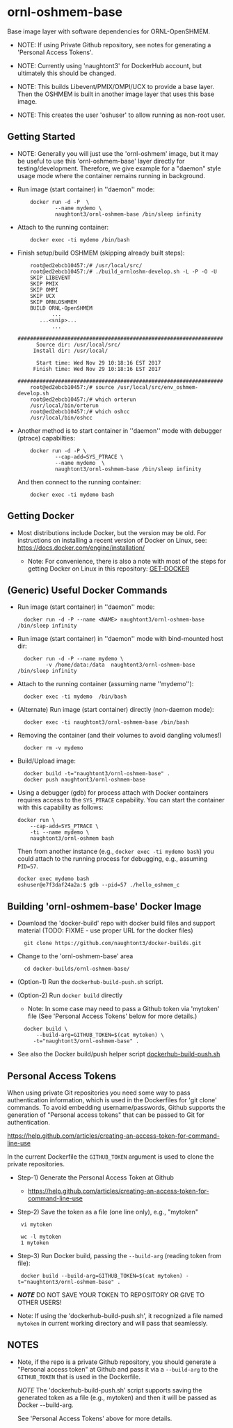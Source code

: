 ornl-oshmem-base
================

Base image layer with software dependencies for ORNL-OpenSHMEM.

 - NOTE: If using Private Github repository, see notes for
         generating a 'Personal Access Tokens'.

 - NOTE: Currently using 'naughtont3' for DockerHub account,
         but ultimately this should be changed.

 - NOTE: This builds Libevent/PMIX/OMPI/UCX to provide a base layer.
         Then the OSHMEM is built in another image layer that uses
         this base image.

 - NOTE: This creates the user 'oshuser' to allow running as non-root user.


Getting Started
---------------

- NOTE: Generally you will just use the 'ornl-oshmem' image, but it
        may be useful to use this 'ornl-oshmem-base' layer directly
        for testing/development.  Therefore, we give example for a "daemon"
        style usage mode where the container remains running in background.

- Run image (start container) in ''daemon'' mode:

    ```
        docker run -d -P  \
                --name mydemo \
                naughtont3/ornl-oshmem-base /bin/sleep infinity
    ```

- Attach to the running container:

    ```
        docker exec -ti mydemo /bin/bash
    ```

- Finish setup/build OSHMEM (skipping already built steps):

    ```
		root@ed2ebcb10457:/# /usr/local/src/
		root@ed2ebcb10457:/# ./build_ornloshm-develop.sh -L -P -O -U
		SKIP LIBEVENT
		SKIP PMIX
		SKIP OMPI
		SKIP UCX
		SKIP ORNLOSHMEM
		BUILD ORNL-OpenSHMEM
               ...
		   ...<snip>...
               ...
		##################################################################
		  Source dir: /usr/local/src/
		 Install dir: /usr/local/

		  Start time: Wed Nov 29 10:18:16 EST 2017
		 Finish time: Wed Nov 29 10:18:16 EST 2017
		##################################################################
		root@ed2ebcb10457:/# source /usr/local/src/env_oshmem-develop.sh
		root@ed2ebcb10457:/# which orterun
		/usr/local/bin/orterun
		root@ed2ebcb10457:/# which oshcc
		/usr/local/bin/oshcc
    ```


- Another method is to start container in ''daemon'' mode
  with debugger (ptrace) capabilties:

    ```
        docker run -d -P \
                --cap-add=SYS_PTRACE \
                --name mydemo  \
                naughtont3/ornl-oshmem-base /bin/sleep infinity
    ```

  And then connect to the running container:

    ```
        docker exec -ti mydemo bash
    ```


Getting Docker
--------------
- Most distributions include Docker, but the version may be old.  For
  instructions on installing a recent version of Docker on Linux,
  see: https://docs.docker.com/engine/installation/

  - Note: For convenience, there is also a note with most of the steps for
    getting Docker on Linux in this repository: [GET-DOCKER](GET-DOCKER)



(Generic) Useful Docker Commands
--------------------------------
- Run image (start container) in ''daemon'' mode:

  ```
    docker run -d -P --name <NAME> naughtont3/ornl-oshmem-base /bin/sleep infinity
  ```

- Run image (start container) in ''daemon'' mode with bind-mounted host dir:

  ```
    docker run -d -P --name mydemo \
           -v /home/data:/data  naughtont3/ornl-oshmem-base /bin/sleep infinity
  ```

- Attach to the running container (assuming name ''mydemo''):

  ```
    docker exec -ti mydemo  /bin/bash
  ```

- (Alternate) Run image (start container) directly (non-daemon mode):

  ```
    docker exec -ti naughtont3/ornl-oshmem-base /bin/bash
  ```

- Removing the container (and their volumes to avoid dangling volumes!)

  ```
    docker rm -v mydemo
  ```

- Build/Upload image:

  ```
    docker build -t="naughtont3/ornl-oshmem-base" .
    docker push naughtont3/ornl-oshmem-base
  ```

 - Using a debugger (gdb) for process attach with Docker containers requires
   access to the `SYS_PTRACE` capability.  You can start the container with
   this capability as follows:

    ```
    docker run \
        --cap-add=SYS_PTRACE \
        -ti --name mydemo \
        naughtont3/ornl-oshmem bash
    ```

   Then from another instance (e.g., `docker exec -ti mydemo bash`) you
   could attach to the running process for debugging, e.g., assuming `PID=57`.

    ```
    docker exec mydemo bash
    oshuser@e7f3daf24a2a:$ gdb --pid=57 ./hello_oshmem_c
    ```


Building 'ornl-oshmem-base' Docker Image
---------------------------------------
- Download the 'docker-build' repo with docker build files and support material
  (TODO: FIXME - use proper URL for the docker files)

  ```
    git clone https://github.com/naughtont3/docker-builds.git
  ```

- Change to the 'ornl-oshmem-base' area

  ```
    cd docker-builds/ornl-oshmem-base/
  ```

- (Option-1) Run the `dockerhub-build-push.sh` script.

- (Option-2) Run `docker build` directly
   - Note: In some case may need to pass a Github token
     via 'mytoken' file  (See 'Personal Access Tokens'
     below for more details.)

  ```
    docker build \
        --build-arg=GITHUB_TOKEN=$(cat mytoken) \
       -t="naughtont3/ornl-oshmem-base" .
  ```

- See also the Docker build/push helper script [dockerhub-build-push.sh](dockerhub-build-push.sh)


Personal Access Tokens
----------------------

When using private Git repositories you need some way to pass authentication
information, which is used in the Dockerfiles for 'git clone' commands.
To avoid embedding username/passwords, Github supports the generation of
"Personal access tokens" that can be passed to Git for authentication.

  https://help.github.com/articles/creating-an-access-token-for-command-line-use

In the current Dockerfile the ```GITHUB_TOKEN``` argument is used to clone
the private repositories.

- Step-1) Generate the Personal Access Token at Github
    - https://help.github.com/articles/creating-an-access-token-for-command-line-use

- Step-2) Save the token as a file (one line only), e.g., "mytoken"

   ```
    vi mytoken

    wc -l mytoken
    1 mytoken
   ```

- Step-3) Run Docker build, passing the  ```--build-arg``` (reading token from file):

   ```
    docker build --build-arg=GITHUB_TOKEN=$(cat mytoken) -t="naughtont3/ornl-oshmem-base" .
   ```

- ***NOTE*** DO NOT SAVE YOUR TOKEN TO REPOSITORY OR GIVE TO OTHER USERS!

- Note: If using the  'dockerhub-build-push.sh', it recognized a file named
    ```mytoken``` in current working directory and will pass that seamlessly.



NOTES
-----
- Note, if the repo is a private Github repository,
  you should generate a "Personal access token" at Github
  and pass it via a ```--build-arg``` to the ```GITHUB_TOKEN```
  that is used in the Dockerfile.

  *NOTE* The 'dockerhub-build-push.sh' script supports
  saving the generated token as a file (e.g., mytoken)
  and then it will be passed as Docker --build-arg.

  See 'Personal Access Tokens' above for more details.

